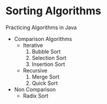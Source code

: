 # Sorting Algorithms
Practicing Algorithms in Java
<br>
<ul>
    <li>
        Comparison Algorithms
        <ul>
            <li> Iterative 
                <ol>
                    <li> Bubble Sort </li>
                    <li> Selection Sort </li>
                    <li> Insertion Sort </li>
                </ol>
            </li>
            <li> Recursive 
                <ol>
                    <li> Merge Sort </li>
                    <li> Quick Sort </li>
                </ol>
            </li>
        </ul>
    </li>
    <li> Non Comparison
        <ul>
            <li> Radix Sort </li>
        </ul>
    </li>


</ul>
